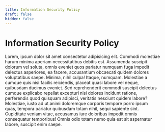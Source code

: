 ```yaml
---
title: Information Security Policy
draft: false
hidden: false
---
```


# Information Security Policy

Lorem, ipsum dolor sit amet consectetur adipisicing elit. Commodi molestiae harum minima aperiam necessitatibus debitis est. Assumenda suscipit dolorum vel soluta, omnis eveniet quos pariatur numquam fuga impedit delectus asperiores, ea facere, accusantium obcaecati quidem dolores voluptatibus saepe. Minima, nihil culpa! Itaque, numquam. Molestiae a cumque quis nisi facilis reiciendis, placeat quasi labore vel neque, quibusdam ducimus eveniet. Sed reprehenderit commodi suscipit delectus cumque explicabo repellat excepturi nisi dolores incidunt ratione, perferendis quod quisquam adipisci, veritatis nesciunt quidem labore? Molestiae, iusto ad ut animi doloremque corporis tempore porro ipsum quas, tempora pariatur quibusdam totam nihil, sequi sapiente sint. Cupiditate veniam vitae, accusamus iure doloribus impedit omnis consequatur temporibus! Omnis odio totam nemo quia est sit aspernatur labore, suscipit enim saepe.